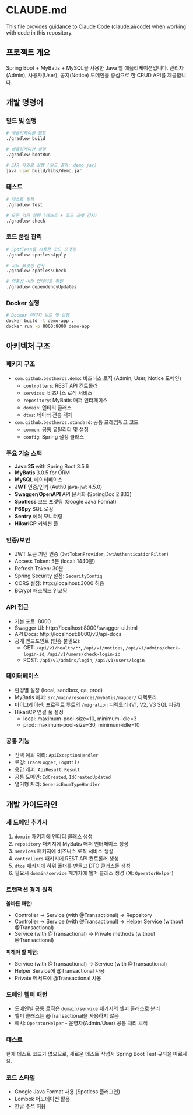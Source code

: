 # CLAUDE.md

This file provides guidance to Claude Code (claude.ai/code) when working with code in this repository.

## 프로젝트 개요

Spring Boot + MyBatis + MySQL을 사용한 Java 웹 애플리케이션입니다. 관리자(Admin), 사용자(User), 공지(Notice) 도메인을 중심으로 한 CRUD API를 제공합니다.

## 개발 명령어

### 빌드 및 실행
```bash
# 애플리케이션 빌드
./gradlew build

# 애플리케이션 실행
./gradlew bootRun

# JAR 파일로 실행 (빌드 결과: demo.jar)
java -jar build/libs/demo.jar
```

### 테스트
```bash
# 테스트 실행
./gradlew test

# 모든 검증 실행 (테스트 + 코드 포맷 검사)
./gradlew check
```

### 코드 품질 관리
```bash
# Spotless를 사용한 코드 포맷팅
./gradlew spotlessApply

# 코드 포맷팅 검사
./gradlew spotlessCheck

# 의존성 버전 업데이트 확인
./gradlew dependencyUpdates
```

### Docker 실행
```bash
# Docker 이미지 빌드 및 실행
docker build -t demo-app .
docker run -p 8000:8000 demo-app
```

## 아키텍처 구조

### 패키지 구조
- `com.github.bestheroz.demo`: 비즈니스 로직 (Admin, User, Notice 도메인)
  - `controllers`: REST API 컨트롤러
  - `services`: 비즈니스 로직 서비스
  - `repository`: MyBatis 매퍼 인터페이스
  - `domain`: 엔티티 클래스
  - `dtos`: 데이터 전송 객체
- `com.github.bestheroz.standard`: 공통 프레임워크 코드
  - `common`: 공통 유틸리티 및 설정
  - `config`: Spring 설정 클래스

### 주요 기술 스택
- **Java 25** with Spring Boot 3.5.6
- **MyBatis** 3.0.5 for ORM
- **MySQL** 데이터베이스
- **JWT** 인증/인가 (Auth0 java-jwt 4.5.0)
- **Swagger/OpenAPI** API 문서화 (SpringDoc 2.8.13)
- **Spotless** 코드 포맷팅 (Google Java Format)
- **P6Spy** SQL 로깅
- **Sentry** 에러 모니터링
- **HikariCP** 커넥션 풀

### 인증/보안
- JWT 토큰 기반 인증 (`JwtTokenProvider`, `JwtAuthenticationFilter`)
- Access Token: 5분 (local: 1440분)
- Refresh Token: 30분
- Spring Security 설정: `SecurityConfig`
- CORS 설정: http://localhost:3000 허용
- BCrypt 패스워드 인코딩

### API 접근
- 기본 포트: 8000
- Swagger UI: http://localhost:8000/swagger-ui.html
- API Docs: http://localhost:8000/v3/api-docs
- 공개 엔드포인트 (인증 불필요):
  - GET: `/api/v1/health/**`, `/api/v1/notices`, `/api/v1/admins/check-login-id`, `/api/v1/users/check-login-id`
  - POST: `/api/v1/admins/login`, `/api/v1/users/login`

### 데이터베이스
- 환경별 설정 (local, sandbox, qa, prod)
- MyBatis 매퍼: `src/main/resources/mybatis/mapper/` 디렉토리
- 마이그레이션: 프로젝트 루트의 `/migration` 디렉토리 (V1, V2, V3 SQL 파일)
- HikariCP 연결 풀 설정
  - local: maximum-pool-size=10, minimum-idle=3
  - prod: maximum-pool-size=30, minimum-idle=10

### 공통 기능
- 전역 예외 처리: `ApiExceptionHandler`
- 로깅: `TraceLogger`, `LogUtils`
- 응답 래퍼: `ApiResult`, `Result`
- 공통 도메인: `IdCreated`, `IdCreatedUpdated`
- 열거형 처리: `GenericEnumTypeHandler`

## 개발 가이드라인

### 새 도메인 추가시
1. `domain` 패키지에 엔티티 클래스 생성
2. `repository` 패키지에 MyBatis 매퍼 인터페이스 생성
3. `services` 패키지에 비즈니스 로직 서비스 생성
4. `controllers` 패키지에 REST API 컨트롤러 생성
5. `dtos` 패키지에 하위 폴더를 만들고 DTO 클래스들 생성
6. 필요시 `domain/service` 패키지에 헬퍼 클래스 생성 (예: `OperatorHelper`)

### 트랜잭션 경계 원칙

**올바른 패턴**:
- Controller → Service (with @Transactional) → Repository
- Controller → Service (with @Transactional) → Helper Service (without @Transactional)
- Service (with @Transactional) → Private methods (without @Transactional)

**피해야 할 패턴**:
- Service (with @Transactional) → Service (with @Transactional)
- Helper Service에 @Transactional 사용
- Private 메서드에 @Transactional 사용

### 도메인 헬퍼 패턴
- 도메인별 공통 로직은 `domain/service` 패키지의 헬퍼 클래스로 분리
- 헬퍼 클래스는 @Transactional을 사용하지 않음
- 예시: `OperatorHelper` - 운영자(Admin/User) 공통 처리 로직

### 테스트
현재 테스트 코드가 없으므로, 새로운 테스트 작성시 Spring Boot Test 규칙을 따르세요.

### 코드 스타일
- Google Java Format 사용 (Spotless 플러그인)
- Lombok 어노테이션 활용
- 한글 주석 허용